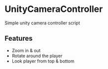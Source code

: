 # UnityCameraController
Simple unity camera controller script 

## Features

- Zoom in & out
- Rotate around the player
- Look player from top & bottom
